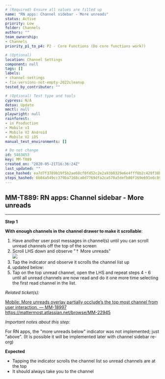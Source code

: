 ```yaml
---
# (Required) Ensure all values are filled up
name: "RN apps: Channel sidebar - More unreads"
status: Active
priority: Low
folder: Channels
authors: ""
team_ownership:
- Channels
priority_p1_to_p4: P2 - Core Functions (Do core functions work?)

# (Optional)
location: Channel Settings
component: null
tags: []
labels:
- channel-settings
- fix-versions-not-empty-2022cleanup
tested_by_contributor: ""

# (Optional) Test type and tools
cypress: N/A
detox: Update
mmctl: null
playwright: null
rainforest:
- in Production
- Mobile v1
- Mobile V2 Android
- Mobile V2 iOS
manual_test_environments: []

# Do not change
id: 5463453
key: MM-T889
created_on: "2020-05-21T16:36:24Z"
last_updated: ""
case_hashed: ea7d7f3789b19f5b2ae60cf0fd52c2e2a93b0329e6e4fff8b2c428f38b1160e246049695a664e6567b54872ea6fee465
steps_hashed: 6b84a549cc379ba7168ca0d7769dfa2ca570a5defb80f169e691e6c89fe2f5e74c0d9af6a81d0f3ee05f249a0e77ae48
---
```


<!-- (Auto-generated) Based on frontmatter's "key" and "name" -->

## MM-T889: RN apps: Channel sidebar - More unreads

---

**Step 1**

**With enough channels in the channel drawer to make it scrollable**:

1. Have another user post messages in channel(s) until you can scroll unread channels off the top of the screen
2. Scroll LHS down and observe "⇡ More unreads"\
   ![](https://cloudfront.tm4j.smartbear.com/tenant/ad722c15-e2a6-3788-82f3-92f99221f446/project/10302/embedded-f3277290f945470c4add5d21ef3dc7ca7b74388fc7152bfb6b99ae58c66a95a8-1590079033250-Screen+Shot+2020-05-21+at+9.36.51+AM.png)
3. Tap the indicator and observe it scrolls the channel list up
4. updated below:
5. Tap on the top unread channel, open the LHS and repeat steps 4 - 6 until all unread channels are now read and do it one more time selecting the first read channel in the list.

_Related ticket(s):_

[Mobile: More unreads overlay partially occlude’s the top most channel from user interaction. — MM-18997](https://mattermost.atlassian.net/browse/MM-18997)\
<https://mattermost.atlassian.net/browse/MM-22945>

_Important notes about this step:_

For RN apps, the "more unreads below" indicator was not implemented; just "above". (It is possible it will be implemented later with channel sidebar re-org)

**Expected**

- Tapping the indicator scrolls the channel list so unread channels are at the top
- It should always take you to the channel
